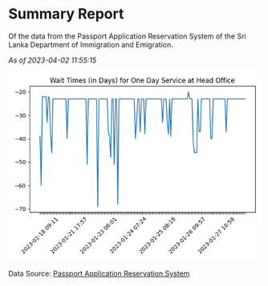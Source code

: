 # Summary Report

Of the data from the Passport Application Reservation System of the Sri Lanka Department of Immigration and Emigration.

*As of 2023-04-02 11:55:15*

![Wait Time Chart](summary.wait_time_chart.png)

Data Source: [Passport Application Reservation System](https://eservices.immigration.gov.lk:8443/appointment/pages/reservationApplication.xhtml)